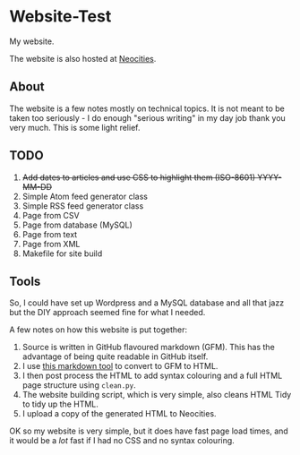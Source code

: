 # Website-Test

My website. 

The website is also hosted at [Neocities](https://coffeeandcode.neocities.org).

## About

The website is a few notes mostly on technical topics. It is not meant
to be taken too seriously - I do enough "serious writing" in my day
job thank you very much. This is some light relief.

## TODO

1. ~~Add dates to articles and use CSS to highlight them (ISO-8601) YYYY-MM-DD~~
2. Simple Atom feed generator class
3. Simple RSS feed generator class
4. Page from CSV
5. Page from database (MySQL)
6. Page from text
7. Page from XML
8. Makefile for site build

## Tools

So, I could have set up Wordpress and a MySQL database and all that
jazz but the DIY approach seemed fine for what I needed.

A few notes on how this website is put together:

1. Source is written in GitHub flavoured markdown (GFM). This has the
   advantage of being quite readable in GitHub itself.
2. I use [this markdown tool](https://github.com/cwjohan/markdown-to-html) to convert to GFM to HTML.
3. I then post process the HTML to add syntax colouring and a full HTML page structure using `clean.py`.
4. The website building script, which is very simple, also cleans HTML Tidy to tidy up the HTML.
5. I upload a copy of the generated HTML to Neocities.

OK so my website is very simple, but it does have fast page load
times, and it would be a *lot* fast if I had no CSS and no syntax
colouring.



